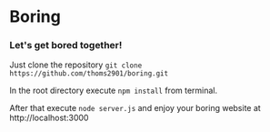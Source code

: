 # Boring
### Let's get bored together!


Just clone the repository ```git clone https://github.com/thoms2901/boring.git```

In the root directory execute ```npm install``` from terminal.

After that execute ```node server.js``` and enjoy your boring website at http://localhost:3000
